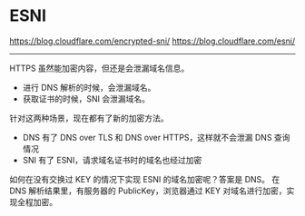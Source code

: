 # ESNI

https://blog.cloudflare.com/encrypted-sni/
https://blog.cloudflare.com/esni/

---

HTTPS 虽然能加密内容，但还是会泄漏域名信息。

- 进行 DNS 解析的时候，会泄漏域名。
- 获取证书的时候，SNI 会泄漏域名。

针对这两种场景，现在都有了新的加密方法。

- DNS 有了 DNS over TLS 和 DNS over HTTPS，这样就不会泄漏 DNS 查询情况
- SNI 有了 ESNI，请求域名证书时的域名也经过加密

如何在没有交换过 KEY 的情况下实现 ESNI 的域名加密呢？答案是 DNS。
在 DNS 解析结果里，有服务器的 PublicKey，浏览器通过 KEY 对域名进行加密，实现全程加密。
